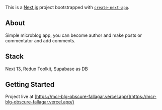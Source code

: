 This is a [Next.js](https://nextjs.org/) project bootstrapped with [`create-next-app`](https://github.com/vercel/next.js/tree/canary/packages/create-next-app).

## About
Simple microblog app, you can become author and make posts or commentator and add comments.

## Stack
Next 13, Redux Toolkit, Supabase as DB

## Getting Started
Project live at [https://mcr-blg-obscure-fallagar.vercel.app/](https://mcr-blg-obscure-fallagar.vercel.app/)



